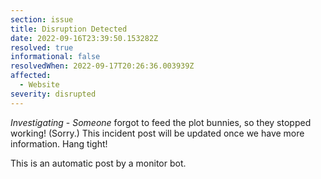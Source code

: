 ```yaml
---
section: issue
title: Disruption Detected
date: 2022-09-16T23:39:50.153282Z
resolved: true
informational: false
resolvedWhen: 2022-09-17T20:26:36.003939Z
affected:
  - Website
severity: disrupted
---
```

*Investigating* - _Someone_ forgot to feed the plot bunnies, so they stopped working! (Sorry.) This incident post will be updated once we have more information. Hang tight!

This is an automatic post by a monitor bot.
        